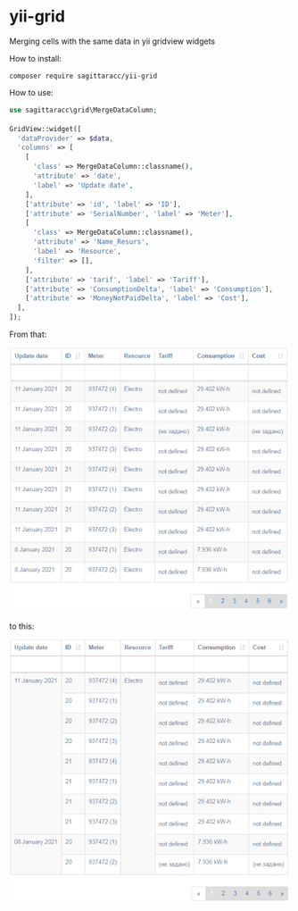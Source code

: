 # yii-grid

Merging cells with the same data in yii gridview widgets

How to install:
```
composer require sagittaracc/yii-grid
```

How to use:

```php
use sagittaracc\grid\MergeDataColumn;

GridView::widget([
  'dataProvider' => $data,
  'columns' => [
    [
      'class' => MergeDataColumn::classname(),
      'attribute' => 'date',
      'label' => 'Update date',
    ],
    ['attribute' => 'id', 'label' => 'ID'],
    ['attribute' => 'SerialNumber', 'label' => 'Meter'],
    [
      'class' => MergeDataColumn::classname(),
      'attribute' => 'Name_Resurs',
      'label' => 'Resource',
      'filter' => [],
    ],
    ['attribute' => 'tarif', 'label' => 'Tariff'],
    ['attribute' => 'ConsumptionDelta', 'label' => 'Consumption'],
    ['attribute' => 'MoneyNotPaidDelta', 'label' => 'Cost'],
  ],
]);
```

From that:

![Grid with merged cells](grid-first.png)

to this:

![Grid with merged cells](grid.png)
